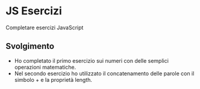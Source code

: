JS Esercizi
===
Completare esercizi JavaScript
## Svolgimento
- Ho completato il primo esercizio sui numeri con delle semplici operazioni matematiche.
- Nel secondo esercizio ho utilizzato il concatenamento delle parole con il simbolo + e la proprietà length.